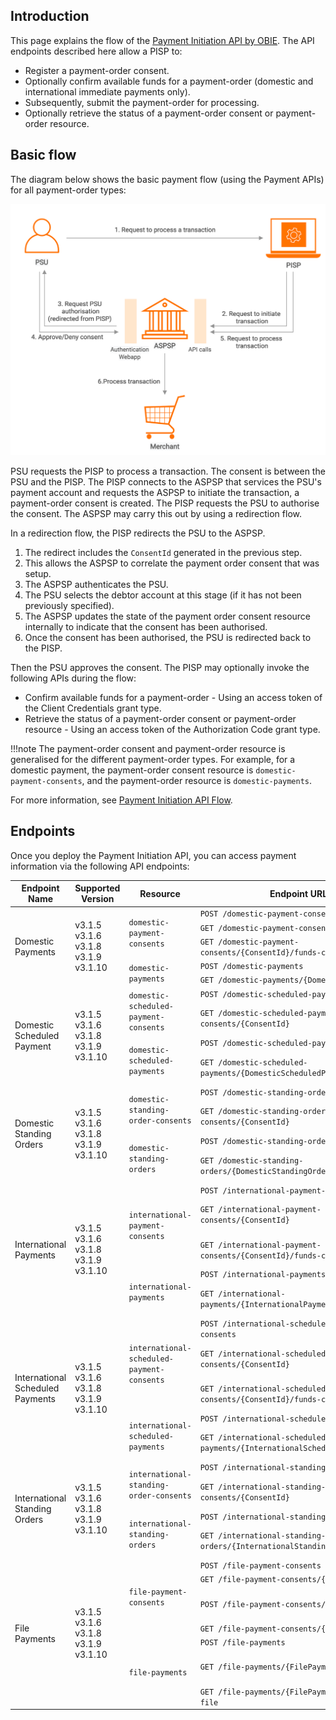 ## Introduction

This page explains the flow of the [Payment Initiation API by OBIE](https://openbankinguk.github.io/read-write-api-site3/v3.1.10/profiles/payment-initiation-api-profile.html). 
The API endpoints described here allow a PISP to: 

- Register a payment-order consent. 
- Optionally confirm available funds for a payment-order (domestic and international immediate payments only). 
- Subsequently, submit the payment-order for processing. 
- Optionally retrieve the status of a payment-order consent or payment-order resource.

## Basic flow

The diagram below shows the basic payment flow (using the Payment APIs) for all payment-order types:

![uk payment flow](../assets/img/learn/api-specifications/uk-payment-flow.png)

PSU requests the PISP to process a transaction. The consent is between the PSU and the PISP. The PISP connects to the 
ASPSP that services the PSU's payment account and requests the ASPSP to initiate the transaction, a payment-order consent 
is created. The PISP requests the PSU to authorise the consent. The ASPSP may carry this out by using a redirection flow.

In a redirection flow, the PISP redirects the PSU to the ASPSP.

1. The redirect includes the `ConsentId` generated in the previous step.
2. This allows the ASPSP to correlate the payment order consent that was setup.
3. The ASPSP authenticates the PSU.
4. The PSU selects the debtor account at this stage (if it has not been previously specified).
5. The ASPSP updates the state of the payment order consent resource internally to indicate that the consent has been authorised.
6. Once the consent has been authorised, the PSU is redirected back to the PISP.

Then the PSU approves the consent. The PISP may optionally invoke the following APIs during the flow:

- Confirm available funds for a payment-order - Using an access token of the Client Credentials grant type.
- Retrieve the status of a payment-order consent or payment-order resource - Using an access token of the Authorization Code grant type.

!!!note
    The payment-order consent and payment-order resource is generalised for the different payment-order types. For example, for a 
    domestic payment, the payment-order consent resource is `domestic-payment-consents`, and the payment-order resource is `domestic-payments`. 

For more information, see [Payment Initiation API Flow](../try-out/payment-initiation-flow.md).

## Endpoints

Once you deploy the Payment Initiation API, you can access payment information via the following API endpoints:

<table>
<thead>
  <tr>
    <th>Endpoint Name</th>
    <th>Supported Version</th>
    <th>Resource</th>
    <th>Endpoint URL</th>
    <th>Mandatory/Optional</th>
  </tr>
</thead>
<tbody>
  <tr>
    <td rowspan="5">Domestic Payments</td>
    <td rowspan="5">v3.1.5<br>v3.1.6<br>v3.1.8<br>v3.1.9<br>v3.1.10</td>
    <td rowspan="3"><code>domestic-payment-consents</code></td>
    <td><code>POST /domestic-payment-consents</code></td>
    <td>Mandatory</td>
  </tr>
  <tr>
    <td><code>GET /domestic-payment-consents/{ConsentId}</code></td>
    <td>Mandatory</td>
  </tr>
  <tr>
    <td><code>GET /domestic-payment-consents/{ConsentId}/funds-confirmation</code></td>
    <td>Mandatory</td>
  </tr>
  <tr>
    <td rowspan="2"><code>domestic-payments</code></td>
    <td><code>POST /domestic-payments</code></td>
    <td>Mandatory</td>
  </tr>
  <tr>
    <td><code>GET /domestic-payments/{DomesticPaymentId}</code></td>
    <td>Mandatory</td>
  </tr>
  <tr>
    <td rowspan="4">Domestic Scheduled Payment</td>
    <td rowspan="4">v3.1.5<br>v3.1.6<br>v3.1.8<br>v3.1.9<br>v3.1.10</td>
    <td rowspan="2"><code>domestic-scheduled-payment-consents</code></td>
    <td><code>POST /domestic-scheduled-payment-consents</code></td>
    <td>Conditional</td>
  </tr>
  <tr>
    <td><code>GET /domestic-scheduled-payment-consents/{ConsentId}</code></td>
    <td>Mandatory (if resource POST implemented)</td>
  </tr>
  <tr>
    <td rowspan="2"><code>domestic-scheduled-payments</code></td>
    <td><code>POST /domestic-scheduled-payments</code></td>
    <td>Conditional</td>
  </tr>
  <tr>
    <td><code>GET /domestic-scheduled-payments/{DomesticScheduledPaymentId}</code></td>
    <td>Mandatory (if resource POST implemented)</td>
  </tr>
  <tr>
    <td rowspan="4">Domestic Standing Orders</td>
    <td rowspan="4">v3.1.5<br>v3.1.6<br>v3.1.8<br>v3.1.9<br>v3.1.10</td>
    <td rowspan="2"><code>domestic-standing-order-consents</code></td>
    <td><code>POST /domestic-standing-order-consents</code></td>
    <td>Conditional</td>
  </tr>
  <tr>
    <td><code>GET /domestic-standing-order-consents/{ConsentId}</code></td>
    <td>Mandatory (if resource POST implemented)</td>
  </tr>
  <tr>
    <td rowspan="2"><code>domestic-standing-orders</code></td>
    <td><code>POST /domestic-standing-orders</code></td>
    <td>Conditional</td>
  </tr>
  <tr>
    <td><code>GET /domestic-standing-orders/{DomesticStandingOrderId}</code></td>
    <td>Mandatory (if resource POST implemented)</td>
  </tr>
  <tr>
    <td rowspan="5">International Payments</td>
    <td rowspan="5">v3.1.5<br>v3.1.6<br>v3.1.8<br>v3.1.9<br>v3.1.10</td>
    <td rowspan="3"><code>international-payment-consents</code></td>
    <td><code>POST /international-payment-consents</code></td>
    <td>Conditional</td>
  </tr>
  <tr>
    <td><code>GET /international-payment-consents/{ConsentId}</code></td>
    <td>Mandatory (if resource POST implemented)</td>
  </tr>
  <tr>
    <td><code>GET /international-payment-consents/{ConsentId}/funds-confirmation</td>
    <td>Mandatory (if resource POST implemented)</td>
  </tr>
  <tr>
    <td rowspan="2"><code>international-payments</code></td>
    <td><code>POST /international-payments</code></td>
    <td>Conditional</td>
  </tr>
  <tr>
    <td><code>GET /international-payments/{InternationalPaymentId}</code></td>
    <td>Mandatory (if resource POST implemented)</td>
  </tr>
  <tr>
    <td rowspan="5">International Scheduled Payments</td>
    <td rowspan="5">v3.1.5<br>v3.1.6<br>v3.1.8<br>v3.1.9<br>v3.1.10</td>
    <td rowspan="3"><code>international-scheduled-payment-consents</code></td>
    <td><code>POST /international-scheduled-payment-consents</code></td>
    <td>Conditional</td>
  </tr>
  <tr>
    <td><code>GET /international-scheduled-payment-consents/{ConsentId}</code></td>
    <td>Mandatory (if resource POST implemented)</td>
  </tr>
  <tr>
    <td><code>GET /international-scheduled-payment-consents/{ConsentId}/funds-confirmation</code></td>
    <td>Mandatory (if immediate debit supported)</td>
  </tr>
  <tr>
    <td rowspan="2"><code>international-scheduled-payments</code></td>
    <td><code>POST /international-scheduled-payments</code></td>
    <td>Conditional</td>
  </tr>
  <tr>
    <td><code>GET /international-scheduled-payments/{InternationalScheduledPaymentId}</code></td>
    <td>Mandatory (if resource POST implemented)</td>
  </tr>
  <tr>
    <td rowspan="4">International Standing Orders</td>
    <td rowspan="4">v3.1.5<br>v3.1.6<br>v3.1.8<br>v3.1.9<br>v3.1.10</td>
    <td rowspan="2"><code>international-standing-order-consents</code></td>
    <td><code>POST /international-standing-order-consents</code></td>
    <td>Conditional</td>
  </tr>
  <tr>
    <td><code>GET /international-standing-order-consents/{ConsentId}</code></td>
    <td>Mandatory (if resource POST implemented)</td>
  </tr>
  <tr>
    <td rowspan="2"><code>international-standing-orders</code></td>
    <td><code>POST /international-standing-orders</code></td>
    <td>Conditional</td>
  </tr>
  <tr>
    <td><code>GET /international-standing-orders/{InternationalStandingOrderPaymentId}</code></td>
    <td>Mandatory (if resource POST implemented)</td>
  </tr>
  <tr>
    <td rowspan="7">File Payments</td>
    <td rowspan="7">v3.1.5<br>v3.1.6<br>v3.1.8<br>v3.1.9<br>v3.1.10</td>
    <td rowspan="4"><code>file-payment-consents</code></td>
    <td><code>POST /file-payment-consents</code></td>
    <td>Conditional</td>
  </tr>
  <tr>
    <td><code>GET /file-payment-consents/{ConsentId}</code></td>
    <td>Conditional</td>
  </tr>
  <tr>
    <td><code>POST /file-payment-consents/{ConsentId}/file</code></td>
    <td>Mandatory (if resource POST implemented)</td>
  </tr>
  <tr>
    <td><code>GET /file-payment-consents/{ConsentId}/file</code></td>
    <td>Conditional</td>
  </tr>
  <tr>
    <td rowspan="3"><code>file-payments</code></td>
    <td><code>POST /file-payments</code></td>
    <td>Conditional</td>
  </tr>
  <tr>
    <td><code>GET /file-payments/{FilePaymentId}</code></td>
    <td>Mandatory (if resource POST implemented)</td>
  </tr>
  <tr>
    <td><code>GET /file-payments/{FilePaymentId}/report-file</code></td>
    <td>Conditional</td>
  </tr>
</tbody>
</table>



























